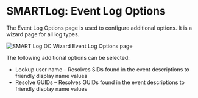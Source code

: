 # SMARTLog: Event Log Options

The Event Log Options page is used to configure additional options. It is a wizard page for all log types.

![SMART Log DC Wizard Event Log Options page](/img/product_docs/accessanalyzer/enterpriseauditor/admin/datacollector/smartlog/eventlogoptions.webp)

The following additional options can be selected:

- Lookup user name – Resolves SIDs found in the event descriptions to friendly display name values
- Resolve GUIDs – Resolves GUIDs found in the event descriptions to friendly display name values

